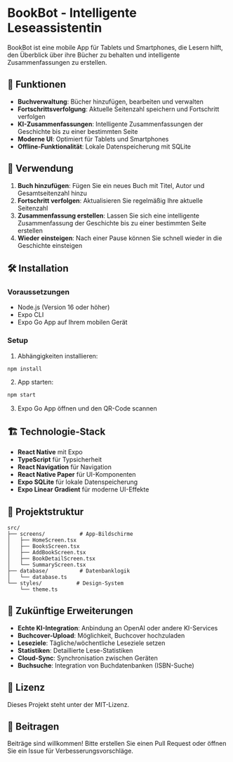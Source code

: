 # BookBot - Intelligente Leseassistentin

BookBot ist eine mobile App für Tablets und Smartphones, die Lesern hilft, den Überblick über ihre Bücher zu behalten und intelligente Zusammenfassungen zu erstellen.

## 🚀 Funktionen

- **Buchverwaltung**: Bücher hinzufügen, bearbeiten und verwalten
- **Fortschrittsverfolgung**: Aktuelle Seitenzahl speichern und Fortschritt verfolgen
- **KI-Zusammenfassungen**: Intelligente Zusammenfassungen der Geschichte bis zu einer bestimmten Seite
- **Moderne UI**: Optimiert für Tablets und Smartphones
- **Offline-Funktionalität**: Lokale Datenspeicherung mit SQLite

## 📱 Verwendung

1. **Buch hinzufügen**: Fügen Sie ein neues Buch mit Titel, Autor und Gesamtseitenzahl hinzu
2. **Fortschritt verfolgen**: Aktualisieren Sie regelmäßig Ihre aktuelle Seitenzahl
3. **Zusammenfassung erstellen**: Lassen Sie sich eine intelligente Zusammenfassung der Geschichte bis zu einer bestimmten Seite erstellen
4. **Wieder einsteigen**: Nach einer Pause können Sie schnell wieder in die Geschichte einsteigen

## 🛠️ Installation

### Voraussetzungen

- Node.js (Version 16 oder höher)
- Expo CLI
- Expo Go App auf Ihrem mobilen Gerät

### Setup

1. Abhängigkeiten installieren:
```bash
npm install
```

2. App starten:
```bash
npm start
```

3. Expo Go App öffnen und den QR-Code scannen

## 🏗️ Technologie-Stack

- **React Native** mit Expo
- **TypeScript** für Typsicherheit
- **React Navigation** für Navigation
- **React Native Paper** für UI-Komponenten
- **Expo SQLite** für lokale Datenspeicherung
- **Expo Linear Gradient** für moderne UI-Effekte

## 📁 Projektstruktur

```
src/
├── screens/           # App-Bildschirme
│   ├── HomeScreen.tsx
│   ├── BooksScreen.tsx
│   ├── AddBookScreen.tsx
│   ├── BookDetailScreen.tsx
│   └── SummaryScreen.tsx
├── database/          # Datenbanklogik
│   └── database.ts
└── styles/           # Design-System
    └── theme.ts
```

## 🔮 Zukünftige Erweiterungen

- **Echte KI-Integration**: Anbindung an OpenAI oder andere KI-Services
- **Buchcover-Upload**: Möglichkeit, Buchcover hochzuladen
- **Leseziele**: Tägliche/wöchentliche Leseziele setzen
- **Statistiken**: Detaillierte Lese-Statistiken
- **Cloud-Sync**: Synchronisation zwischen Geräten
- **Buchsuche**: Integration von Buchdatenbanken (ISBN-Suche)

## 📄 Lizenz

Dieses Projekt steht unter der MIT-Lizenz.

## 🤝 Beitragen

Beiträge sind willkommen! Bitte erstellen Sie einen Pull Request oder öffnen Sie ein Issue für Verbesserungsvorschläge.

